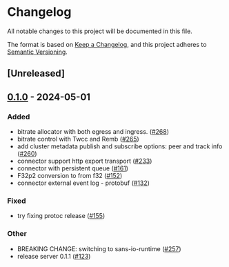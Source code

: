 # Changelog
All notable changes to this project will be documented in this file.

The format is based on [Keep a Changelog](https://keepachangelog.com/en/1.0.0/),
and this project adheres to [Semantic Versioning](https://semver.org/spec/v2.0.0.html).

## [Unreleased]

## [0.1.0](https://github.com/TribeMedia/atm0s-media-server/releases/tag/media-server-protocol-v0.1.0) - 2024-05-01

### Added
- bitrate allocator with both egress and ingress. ([#268](https://github.com/TribeMedia/atm0s-media-server/pull/268))
- bitrate control with Twcc and Remb ([#265](https://github.com/TribeMedia/atm0s-media-server/pull/265))
- add cluster metadata publish and subscribe options: peer and track info ([#260](https://github.com/TribeMedia/atm0s-media-server/pull/260))
- connector support http export transport ([#233](https://github.com/TribeMedia/atm0s-media-server/pull/233))
- connector with persistent queue  ([#161](https://github.com/TribeMedia/atm0s-media-server/pull/161))
- F32p2 conversion to from f32 ([#152](https://github.com/TribeMedia/atm0s-media-server/pull/152))
- connector external event log - protobuf ([#132](https://github.com/TribeMedia/atm0s-media-server/pull/132))

### Fixed
- try fixing protoc release ([#155](https://github.com/TribeMedia/atm0s-media-server/pull/155))

### Other
- BREAKING CHANGE: switching to sans-io-runtime ([#257](https://github.com/TribeMedia/atm0s-media-server/pull/257))
- release server 0.1.1 ([#123](https://github.com/TribeMedia/atm0s-media-server/pull/123))
